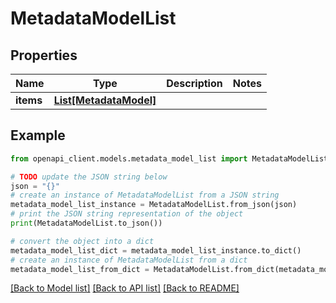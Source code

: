 # MetadataModelList


## Properties

Name | Type | Description | Notes
------------ | ------------- | ------------- | -------------
**items** | [**List[MetadataModel]**](MetadataModel.md) |  | 

## Example

```python
from openapi_client.models.metadata_model_list import MetadataModelList

# TODO update the JSON string below
json = "{}"
# create an instance of MetadataModelList from a JSON string
metadata_model_list_instance = MetadataModelList.from_json(json)
# print the JSON string representation of the object
print(MetadataModelList.to_json())

# convert the object into a dict
metadata_model_list_dict = metadata_model_list_instance.to_dict()
# create an instance of MetadataModelList from a dict
metadata_model_list_from_dict = MetadataModelList.from_dict(metadata_model_list_dict)
```
[[Back to Model list]](../README.md#documentation-for-models) [[Back to API list]](../README.md#documentation-for-api-endpoints) [[Back to README]](../README.md)


